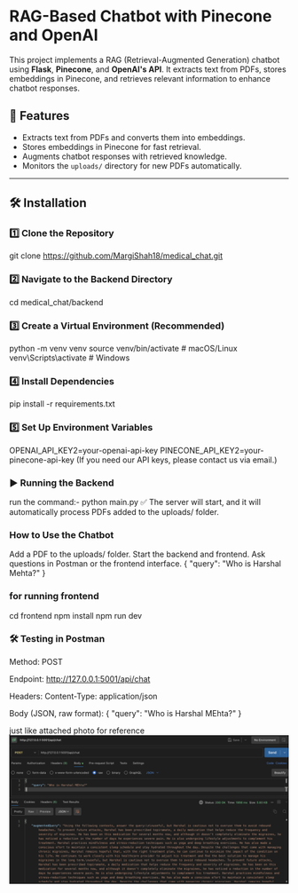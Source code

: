 # RAG-Based Chatbot with Pinecone and OpenAI

This project implements a RAG (Retrieval-Augmented Generation) chatbot using **Flask**, **Pinecone**, and **OpenAI's API**. It extracts text from PDFs, stores embeddings in Pinecone, and retrieves relevant information to enhance chatbot responses.

## 🚀 Features
- Extracts text from PDFs and converts them into embeddings.
- Stores embeddings in Pinecone for fast retrieval.
- Augments chatbot responses with retrieved knowledge.
- Monitors the `uploads/` directory for new PDFs automatically.

---

## 🛠️ Installation

### 1️⃣ Clone the Repository
git clone https://github.com/MargiShah18/medical_chat.git


### 2️⃣ Navigate to the Backend Directory
cd medical_chat/backend


### 3️⃣ Create a Virtual Environment (Recommended)
python -m venv venv
source venv/bin/activate  # macOS/Linux
venv\Scripts\activate     # Windows

### 4️⃣ Install Dependencies
pip install -r requirements.txt

### 5️⃣ Set Up Environment Variables
OPENAI_API_KEY2=your-openai-api-key
PINECONE_API_KEY2=your-pinecone-api-key
(If you need our API keys, please contact us via email.)


### ▶️ Running the Backend
run the command:-
python main.py
✅ The server will start, and it will automatically process PDFs added to the uploads/ folder.

### How to Use the Chatbot
Add a PDF to the uploads/ folder.
Start the backend and frontend.
Ask questions in Postman or the frontend interface.
{
    "query": "Who is Harshal Mehta?"
}


### for running frontend
cd frontend
npm install
npm run dev

### 🛠️ Testing in Postman
Method: POST

Endpoint: http://127.0.0.1:5001/api/chat

Headers: Content-Type: application/json

Body (JSON, raw format):
{
    "query": "Who is Harshal MEhta?"
}

just like attached photo for reference
![alt text](image-1.png)


